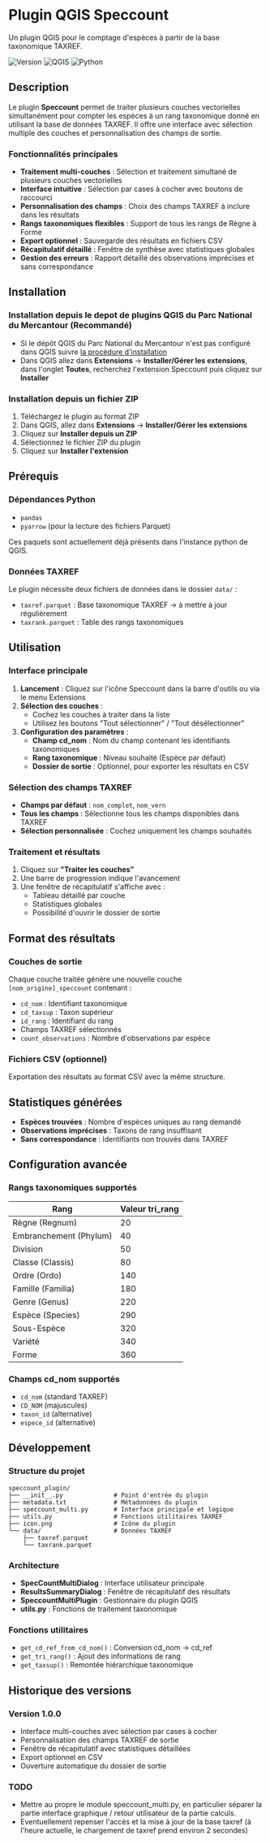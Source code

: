 # Plugin QGIS Speccount

Un plugin QGIS pour le comptage d'espèces à partir de la base taxonomique TAXREF.

![Version](https://img.shields.io/badge/version-1.0.0-blue.svg)
![QGIS](https://img.shields.io/badge/QGIS-%3E%3D3.0-green.svg)
![Python](https://img.shields.io/badge/python-3.9+-blue.svg)

## Description

Le plugin **Speccount** permet de traiter plusieurs couches vectorielles simultanément pour compter les espèces à un rang taxonomique donné en utilisant la base de données TAXREF. Il offre une interface avec sélection multiple des couches et personnalisation des champs de sortie.

### Fonctionnalités principales

- **Traitement multi-couches** : Sélection et traitement simultané de plusieurs couches vectorielles
- **Interface intuitive** : Sélection par cases à cocher avec boutons de raccourci
- **Personnalisation des champs** : Choix des champs TAXREF à inclure dans les résultats
- **Rangs taxonomiques flexibles** : Support de tous les rangs de Règne à Forme
- **Export optionnel** : Sauvegarde des résultats en fichiers CSV
- **Récapitulatif détaillé** : Fenêtre de synthèse avec statistiques globales
- **Gestion des erreurs** : Rapport détaillé des observations imprécises et sans correspondance

## Installation

### Installation depuis le depot de plugins QGIS du Parc National du Mercantour (Recommandé)

- Si le dépôt QGIS du Parc National du Mercantour n'est pas configuré dans QGIS suivre [la procédure d'installation](https://pnmercantour.github.io/donnees/tutos/installation_plugin_via_depot/)
- Dans QGIS allez dans **Extensions** → **Installer/Gérer les extensions**, dans l'onglet **Toutes**, recherchez l'extension Speccount puis cliquez sur **Installer**

### Installation depuis un fichier ZIP

1. Téléchargez le plugin au format ZIP
2. Dans QGIS, allez dans **Extensions** → **Installer/Gérer les extensions**
3. Cliquez sur **Installer depuis un ZIP**
4. Sélectionnez le fichier ZIP du plugin
5. Cliquez sur **Installer l'extension**



## Prérequis

### Dépendances Python
- `pandas`
- `pyarrow` (pour la lecture des fichiers Parquet)

Ces paquets sont actuellement déjà présents dans l'instance python de QGIS.

### Données TAXREF
Le plugin nécessite deux fichiers de données dans le dossier `data/` :
- `taxref.parquet` : Base taxonomique TAXREF -> à mettre à jour régulièrement
- `taxrank.parquet` : Table des rangs taxonomiques

## Utilisation

### Interface principale

1. **Lancement** : Cliquez sur l'icône Speccount dans la barre d'outils ou via le menu Extensions
2. **Sélection des couches** : 
   - Cochez les couches à traiter dans la liste
   - Utilisez les boutons "Tout sélectionner" / "Tout désélectionner"
3. **Configuration des paramètres** :
   - **Champ cd_nom** : Nom du champ contenant les identifiants taxonomiques
   - **Rang taxonomique** : Niveau souhaité (Espèce par défaut)
   - **Dossier de sortie** : Optionnel, pour exporter les résultats en CSV

### Sélection des champs TAXREF

- **Champs par défaut** : `nom_complet`, `nom_vern`
- **Tous les champs** : Sélectionne tous les champs disponibles dans TAXREF
- **Sélection personnalisée** : Cochez uniquement les champs souhaités

### Traitement et résultats

1. Cliquez sur **"Traiter les couches"**
2. Une barre de progression indique l'avancement
3. Une fenêtre de récapitulatif s'affiche avec :
   - Tableau détaillé par couche
   - Statistiques globales
   - Possibilité d'ouvrir le dossier de sortie

## Format des résultats

### Couches de sortie
Chaque couche traitée génère une nouvelle couche `[nom_origine]_speccount` contenant :
- `cd_nom` : Identifiant taxonomique
- `cd_taxsup` : Taxon supérieur
- `id_rang` : Identifiant du rang
- Champs TAXREF sélectionnés
- `count_observations` : Nombre d'observations par espèce

### Fichiers CSV (optionnel)
Exportation des résultats au format CSV avec la même structure.

## Statistiques générées

- **Espèces trouvées** : Nombre d'espèces uniques au rang demandé
- **Observations imprécises** : Taxons de rang insuffisant
- **Sans correspondance** : Identifiants non trouvés dans TAXREF

## Configuration avancée

### Rangs taxonomiques supportés

| Rang | Valeur tri_rang |
|------|----------------|
| Règne (Regnum) | 20 |
| Embranchement (Phylum) | 40 |
| Division | 50 |
| Classe (Classis) | 80 |
| Ordre (Ordo) | 140 |
| Famille (Familia) | 180 |
| Genre (Genus) | 220 |
| Espèce (Species) | 290 |
| Sous-Espèce | 320 |
| Variété | 340 |
| Forme | 360 |

### Champs cd_nom supportés
- `cd_nom` (standard TAXREF)
- `CD_NOM` (majuscules)
- `taxon_id` (alternative)
- `espece_id` (alternative)

## Développement

### Structure du projet
```
speccount_plugin/
├── __init__.py              # Point d'entrée du plugin
├── metadata.txt             # Métadonnées du plugin
├── speccount_multi.py       # Interface principale et logique
├── utils.py                 # Fonctions utilitaires TAXREF
├── icon.png                 # Icône du plugin
└── data/                    # Données TAXREF
    ├── taxref.parquet
    └── taxrank.parquet
```

### Architecture
- **SpecCountMultiDialog** : Interface utilisateur principale
- **ResultsSummaryDialog** : Fenêtre de récapitulatif des résultats
- **SpeccountMultiPlugin** : Gestionnaire du plugin QGIS
- **utils.py** : Fonctions de traitement taxonomique

### Fonctions utilitaires
- `get_cd_ref_from_cd_nom()` : Conversion cd_nom → cd_ref
- `get_tri_rang()` : Ajout des informations de rang
- `get_taxsup()` : Remontée hiérarchique taxonomique

## Historique des versions

### Version 1.0.0
- Interface multi-couches avec sélection par cases à cocher
- Personnalisation des champs TAXREF de sortie
- Fenêtre de récapitulatif avec statistiques détaillées
- Export optionnel en CSV
- Ouverture automatique du dossier de sortie

### TODO
- Mettre au propre le module speccount_multi.py, en particulier séparer la partie interface graphique / retour utilisateur de la partie calculs.
- Eventuellement repenser l'accès et la mise à jour de la base taxref (à l'heure actuelle, le chargement de taxref prend environ 2 secondes)